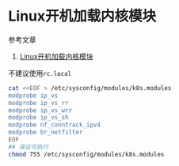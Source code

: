 # Linux开机加载内核模块

参考文章

1. [Linux开机加载内核模块](https://www.jianshu.com/p/69e0430a7d20)

不建议使用`rc.local`

```bash
cat <<EOF > /etc/sysconfig/modules/k8s.modules
modprobe ip_vs
modprobe ip_vs_rr
modprobe ip_vs_wrr
modprobe ip_vs_sh
modprobe nf_conntrack_ipv4
modprobe br_netfilter
EOF
## 保证可执行
chmod 755 /etc/sysconfig/modules/k8s.modules

```
